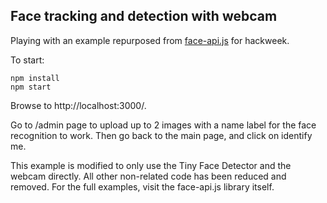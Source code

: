 ## Face tracking and detection with webcam

Playing with an example repurposed from [face-api.js](https://github.com/justadudewhohacks/face-api.js) for hackweek.

To start:

```
npm install
npm start
```

Browse to http://localhost:3000/.

Go to /admin page to upload up to 2 images with a name label for the face recognition to work. Then go back to the main page, and click on identify me. 

This example is modified to only use the Tiny Face Detector and the webcam directly. All other non-related code has been reduced and removed. For the full examples, visit the face-api.js library itself.

